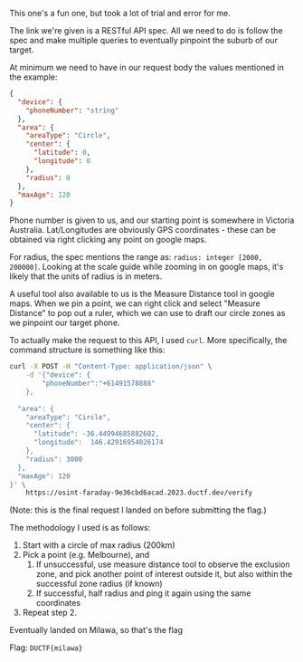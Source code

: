 This one's a fun one, but took a lot of trial and error for me.

The link we're given is a RESTful API spec. All we need to do is follow the spec and make multiple queries to eventually pinpoint the suburb of our target.

At minimum we need to have in our request body the values mentioned in the example:
```json
{
  "device": {
    "phoneNumber": "string"
  },
  "area": {
    "areaType": "Circle",
    "center": {
      "latitude": 0,
      "longitude": 0
    },
    "radius": 0
  },
  "maxAge": 120
}
```
Phone number is given to us, and our starting point is somewhere in Victoria Australia.
Lat/Longitudes are obviously GPS coordinates - these can be obtained via right clicking any point on google maps.

For radius, the spec mentions the range as:  `radius: integer [2000, 200000]`. Looking at the scale guide while zooming in on google maps, it's likely that the units of radius is in meters.

A useful tool also available to us is the Measure Distance tool in google maps. When we pin a point, we can right click and select "Measure Distance" to pop out a ruler, which we can use to draft our circle zones as we pinpoint our target phone.

To actually make the request to this API, I used `curl`. More specifically, the command structure is something like this:
```bash
curl -X POST -H "Content-Type: application/json" \
    -d '{"device": {
        "phoneNumber":"+61491578888"
    },
    
  "area": {
    "areaType": "Circle",
    "center": {
      "latitude": -36.44994685882602, 
      "longitude":  146.42916954026174
    },
    "radius": 3000
  },
  "maxAge": 120
}' \
    https://osint-faraday-9e36cbd6acad.2023.ductf.dev/verify
```
(Note: this is the final request I landed on before submitting the flag.)

The methodology I used is as follows:
1. Start with a circle of max radius (200km)
2. Pick a point (e.g. Melbourne), and 
	1. If unsuccessful, use measure distance tool to observe the exclusion zone, and pick another point of interest outside it, but also within the successful zone radius (if known)
	2. If successful, half radius and ping it again using the same coordinates
3. Repeat step 2.

Eventually landed on Milawa, so that's the flag

Flag: `DUCTF{milawa}`